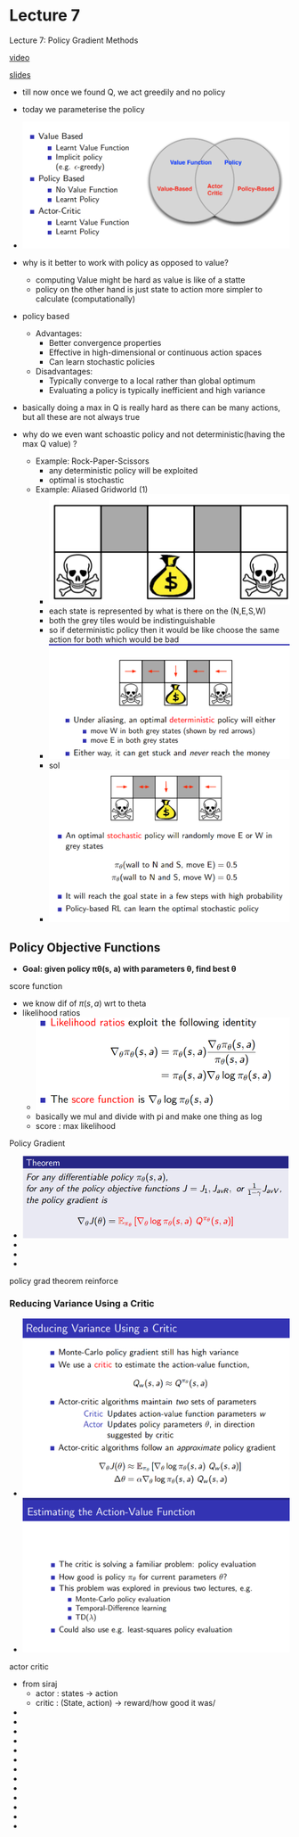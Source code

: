 # Lecture 7

Lecture 7: Policy Gradient Methods

[video](https://www.youtube.com/watch?v=KHZVXao4qXs&list=PLqYmG7hTraZBiG_XpjnPrSNw-1XQaM_gB&index=9)

[slides](https://www.davidsilver.uk/wp-content/uploads/2020/03/pg.pdf)



* till now once we found Q, we act greedily and no policy
* today we parameterise the policy
* ![](./assets/l7_p1.png)
* why is it better to work with policy as opposed to value?
    * computing Value might be hard as value is like of a statte
    * policy on the other hand is just state to action more simpler to calculate (computationally)

* policy based 
    * Advantages:
        * Better convergence properties
        * Effective in high-dimensional or continuous action spaces
        * Can learn stochastic policies
    * Disadvantages:
        * Typically converge to a local rather than global optimum
        * Evaluating a policy is typically inefficient and high variance
* basically doing a max in Q is really hard as there can be many actions, but all these are not always true

* why do we even want schoastic policy  and not deterministic(having the max Q value) ? 
    *  Example: Rock-Paper-Scissors
        * any deterministic policy will be exploited
        * optimal is stochastic
    * Example: Aliased Gridworld (1)
        * ![](./assets/l7_p2.png)
        * each state is represented by what is there on the (N,E,S,W)
        * both the grey tiles would be indistinguishable
        * so if deterministic policy then it would be like choose the same action for both which would be bad
        * ![](./assets/l7_p3.png)
        * sol
        * ![](./assets/l7_p4.png)

## Policy Objective Functions
* **Goal: given policy πθ(s, a) with parameters θ, find best θ** 

score function
* we know dif of $\pi(s,a)$ wrt to theta
* likelihood ratios 
    * ![](./assets/l7_p5.png)
    * basically we mul and divide with pi and make one thing as log
    * score : max likelihood  

Policy Gradient
* ![](./assets/l7_p6.png)
* 
* 
* 

policy grad theorem
reinforce

### Reducing Variance Using a Critic
* ![](./assets/l7_p7.png)
* ![](./assets/l7_p8.png)

actor critic 
* from siraj
    * actor : states -> action
    * critic : (State, action) -> reward/how good it was/
*  
* 
* 
* 
* 
* 
* 
* 
* 
* 
* 
* 
* 







